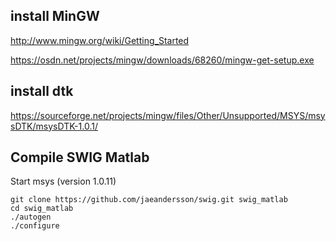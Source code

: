 ## install MinGW

http://www.mingw.org/wiki/Getting_Started

https://osdn.net/projects/mingw/downloads/68260/mingw-get-setup.exe

## install dtk

https://sourceforge.net/projects/mingw/files/Other/Unsupported/MSYS/msysDTK/msysDTK-1.0.1/

## Compile SWIG Matlab

Start msys (version 1.0.11)

```
git clone https://github.com/jaeandersson/swig.git swig_matlab
cd swig_matlab
./autogen
./configure
```

